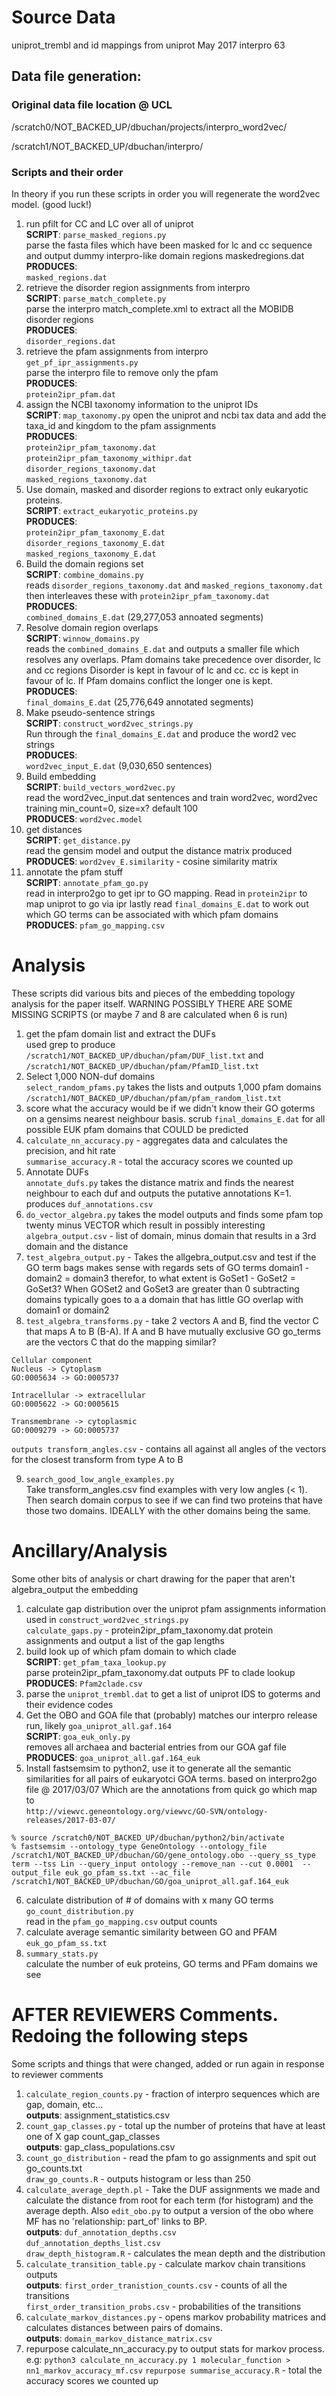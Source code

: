 # Source Data

uniprot_trembl and id mappings from uniprot May 2017
interpro 63

## Data file generation:

### Original data file location @ UCL

/scratch0/NOT_BACKED_UP/dbuchan/projects/interpro_word2vec/

/scratch1/NOT_BACKED_UP/dbuchan/interpro/

### Scripts and their order

In theory if you run these scripts in order you will regenerate the word2vec model. (good luck!)

1) run pfilt for CC and LC over all of uniprot  
**SCRIPT**: `parse_masked_regions.py`  
parse the fasta files which have been masked for lc and cc sequence and output dummy interpro-like domain regions maskedregions.dat  
**PRODUCES**:  
`masked_regions.dat`
2) retrieve the disorder region assignments from interpro  
**SCRIPT**: `parse_match_complete.py`  
parse the interpro match_complete.xml to extract all the MOBIDB disorder regions  
**PRODUCES**:  
`disorder_regions.dat`
3) retrieve the pfam assignments from interpro  
`get_pf_ipr_assignments.py`  
parse the interpro file to remove only the pfam  
**PRODUCES**:  
`protein2ipr_pfam.dat`
4) assign the NCBI taxonomy information to the uniprot IDs  
**SCRIPT**: `map_taxonomy.py`
open the uniprot and ncbi tax data and add the taxa_id and kingdom to the pfam assignments  
**PRODUCES**:  
`protein2ipr_pfam_taxonomy.dat`  
`protein2ipr_pfam_taxonomy_withipr.dat`  
`disorder_regions_taxonomy.dat`  
`masked_regions_taxonomy.dat`  
5) Use domain, masked and disorder regions to extract only eukaryotic proteins.  
**SCRIPT**: `extract_eukaryotic_proteins.py`  
**PRODUCES**:  
`protein2ipr_pfam_taxonomy_E.dat`  
`disorder_regions_taxonomy_E.dat`  
`masked_regions_taxonomy_E.dat`  
6) Build the domain regions set  
**SCRIPT**: `combine_domains.py`  
reads `disorder_regions_taxonomy.dat` and `masked_regions_taxonomy.dat` then interleaves these with `protein2ipr_pfam_taxonomy.dat`  
**PRODUCES**:  
`combined_domains_E.dat` (29,277,053 annoated segments)
7) Resolve domain region overlaps  
**SCRIPT**: `winnow_domains.py`  
reads the `combined_domains_E.dat` and outputs a smaller file which resolves any overlaps. Pfam domains take precedence over disorder, lc and cc regions Disorder is kept in favour of lc and cc. cc is kept in favour of lc. If Pfam domains conflict the longer one is kept.  
**PRODUCES**:  
`final_domains_E.dat` (25,776,649 annotated segments)  
8) Make pseudo-sentence strings  
**SCRIPT**: `construct_word2vec_strings.py`  
Run through the `final_domains_E.dat` and produce the word2 vec strings  
**PRODUCES**:  
`word2vec_input_E.dat` (9,030,650 sentences)
9) Build embedding  
**SCRIPT**: `build_vectors_word2vec.py`  
read the word2vec_input.dat sentences and train word2vec, word2vec training min_count=0, size=x? default 100  
**PRODUCES**: `word2vec.model`
10) get distances  
**SCRIPT**: `get_distance.py`  
read the gensim model and output the distance matrix produced  
**PRODUCES**: `word2vev_E.similarity` - cosine similarity matrix
11) annotate the pfam stuff  
**SCRIPT**: `annotate_pfam_go.py`  
read in interpro2go to get ipr to GO mapping. Read in `protein2ipr` to map uniprot to go via ipr lastly read `final_domains_E.dat` to work out which GO terms can be associated with which pfam domains  
**PRODUCES**: `pfam_go_mapping.csv`

# Analysis

These scripts did various bits and pieces of the embedding topology analysis for the paper itself. WARNING POSSIBLY THERE ARE SOME MISSING SCRIPTS (or maybe 7 and 8 are calculated when 6 is run)

1) get the pfam domain list and extract the DUFs  
used grep to produce
`/scratch1/NOT_BACKED_UP/dbuchan/pfam/DUF_list.txt` and `/scratch1/NOT_BACKED_UP/dbuchan/pfam/PfamID_list.txt`
2) Select 1,000 NON-duf domains  
`select_random_pfams.py` takes the lists and outputs 1,000 pfam domains  
`/scratch1/NOT_BACKED_UP/dbuchan/pfam/pfam_random_list.txt`
3) score what the accuracy would be if we didn't know their GO goterms on a gensims nearest neighbour basis. scrub `final_domains_E.dat` for all possible EUK pfam domains that COULD be predicted  
4) `calculate_nn_accuracy.py` - aggregates data and calculates the precision, and hit rate  
`summarise_accuracy.R` - total the accuracy scores we counted up
5) Annotate DUFs  
`annotate_dufs.py` takes the distance matrix and finds the nearest neighbour to each duf and outputs the putative annotations K=1. produces `duf_annotations.csv`
6) `do_vector_algebra.py` takes the model outputs and finds some pfam top twenty minus VECTOR which result in possibly interesting  
`algebra_output.csv` - list of domain, minus domain that results in a 3rd domain and the distance
7) `test_algebra_output.py` - Takes the allgebra_output.csv and test if the GO term bags makes sense with regards sets of GO terms domain1 -domain2 = domain3 therefor, to what extent is GoSet1 - GoSet2 = GoSet3? When GOSet2 and GoSet3 are greater than 0 subtracting domains typically goes to a a domain that has little GO overlap with domain1 or domain2
8) `test_algebra_transforms.py` - take 2 vectors A and B, find the vector C that maps A to B (B-A). If A and B have mutually exclusive GO go_terms are the vectors C that do the mapping similar?
```
Cellular component
Nucleus -> Cytoplasm
GO:0005634 -> GO:0005737

Intracellular -> extracellular
GO:0005622 -> GO:0005615

Transmembrane -> cytoplasmic
GO:0009279 -> GO:0005737
```
`outputs transform_angles.csv` - contains all against all angles of the vectors for the closest transform from type A to B

9) `search_good_low_angle_examples.py`  
Take transform_angles.csv find examples with very low angles (< 1). Then search domain corpus to see if we can find two proteins that have those two domains. IDEALLY with the other domains being the same.

# Ancillary/Analysis

Some other bits of analysis or chart drawing for the paper that aren't algebra_output the embedding

1) calculate gap distribution over the uniprot pfam assignments information
used in `construct_word2vec_strings.py`  
`calculate_gaps.py` - protein2ipr_pfam_taxonomy.dat protein assignments and output a list of the gap lengths
2) build look up of which pfam domain to which clade  
**SCRIPT**: `get_pfam_taxa_lookup.py`  
parse protein2ipr_pfam_taxonomy.dat outputs PF to clade lookup  
**PRODUCES**: `Pfam2clade.csv`
3) parse the `uniprot_trembl.dat` to get a list of uniprot IDS to goterms and
their evidence codes
4) Get the OBO and GOA file that (probably) matches our interpro release
run, likely `goa_uniprot_all.gaf.164`  
**SCRIPT**: `goa_euk_only.py`  
removes all archaea and bacterial entries from our GOA gaf file  
**PRODUCES**: `goa_uniprot_all.gaf.164_euk`
5) Install fastsemsim to python2, use it to generate all the semantic similarities
for all pairs of eukaryotci GOA terms. based on interpro2go file @ 2017/03/07
Which are the annotations from quick go which map to  
`http://viewvc.geneontology.org/viewvc/GO-SVN/ontology-releases/2017-03-07/`

```
% source /scratch0/NOT_BACKED_UP/dbuchan/python2/bin/activate
% fastsemsim --ontology_type GeneOntology --ontology_file /scratch1/NOT_BACKED_UP/dbuchan/GO/gene_ontology.obo --query_ss_type term --tss Lin --query_input ontology --remove_nan --cut 0.0001  --output_file euk_go_pfam_ss.txt --ac_file /scratch1/NOT_BACKED_UP/dbuchan/GO/goa_uniprot_all.gaf.164_euk
```
6) calculate distribution of # of domains with x many GO terms  
`go_count_distribution.py`  
read in the `pfam_go_mapping.csv` output counts
7) calculate average semantic similarity between GO and PFAM  
`euk_go_pfam_ss.txt`
8) `summary_stats.py`  
calculate the number of euk proteins, GO terms and PFam domains we see

# AFTER REVIEWERS Comments. Redoing the following steps

Some scripts and things that were changed, added or run again in response to reviewer comments

1) `calculate_region_counts.py` - fraction of interpro sequences which are gap, domain, etc...  
**outputs**: assignment_statistics.csv
2) `count_gap_classes.py` - total up the number of proteins that have at least one of X gap count_gap_classes  
**outputs**: gap_class_populations.csv
3) `count_go_distribution` - read the pfam to go assignments and spit out go_counts.txt  
`draw_go_counts.R` - outputs histogram or less than 250
4) `calculate_average_depth.pl` - Take the DUF assignments we made and calculate the distance from root for each term (for histogram) and the average depth. Also `edit_obo.py` to output a version of the obo where MF has no 'relationship: part_of' links to BP.  
**outputs**: `duf_annotation_depths.csv`   
`duf_annotation_depths_list.csv`  
`draw_depth_histogram.R` - calculates the mean depth and the distribution
5) `calculate_transition_table.py` - calculate markov chain transitions outputs  
**outputs**: `first_order_tranistion_counts.csv` - counts of all the transitions  
`first_order_transition_probs.csv` - probabilities of the transitions
7) `calculate_markov_distances.py` - opens markov probability matrices and calculates distances between pairs of domains.  
**outputs**: `domain_markov_distance_matrix.csv`
8) repurpose calculate_nn_accuracy.py to output stats for markov process. e.g: `python3 calculate_nn_accuracy.py 1 molecular_function > nn1_markov_accuracy_mf.csv`
`repurpose summarise_accuracy.R` - total the accuracy scores we counted up
